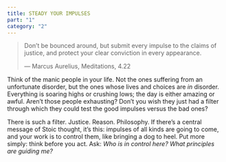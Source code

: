 ```yaml
---
title: STEADY YOUR IMPULSES
part: "1"
category: "2"
---
```


> Don’t be bounced around, but submit every impulse to the claims of justice, and protect your clear conviction in every appearance.
>
> — Marcus Aurelius, Meditations, 4.22

Think of the manic people in your life. Not the ones suffering from an unfortunate disorder, but the ones whose lives and choices are _in_ disorder. Everything is soaring highs or crushing lows; the day is either amazing or awful. Aren’t those people exhausting? Don’t you wish they just had a filter through which they could test the good impulses versus the bad ones?

There is such a filter. Justice. Reason. Philosophy. If there’s a central message of Stoic thought, it’s this: impulses of all kinds are going to come, and your work is to control them, like bringing a dog to heel. Put more simply: think before you act. Ask: _Who is in control here? What principles are guiding me?_

